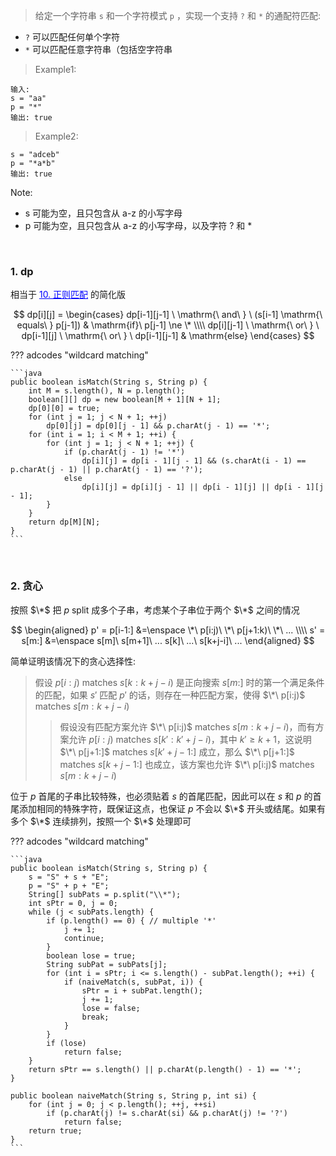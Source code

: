 <!-- prettier-ignore-start -->

> 给定一个字符串 `s` 和一个字符模式 `p` ，实现一个支持 `?` 和 `*` 的通配符匹配:
>
- `?` 可以匹配任何单个字符
- `*` 可以匹配任意字符串（包括空字符串
>
> Example1:
```
输入:
s = "aa"
p = "*"
输出: true
```
> Example2:
```
s = "adceb"
p = "*a*b"
输出: true
```
Note:
>
-   s 可能为空，且只包含从 a-z 的小写字母
-   p 可能为空，且只包含从 a-z 的小写字母，以及字符 ? 和 *

<!-- prettier-ignore-end -->

<br>

### 1. dp

相当于 <a href="../10_regular_exp_matching" style="color:blue">10. 正则匹配</a> 的简化版

$$
dp[i][j] =
\begin{cases}
dp[i-1][j-1] \ \mathrm{\ and\ } \ (s[i-1] \mathrm{\ equals\ } p[j-1]) & \mathrm{if}\ p[j-1] \ne \* \\\\
dp[i][j-1] \ \mathrm{\ or\ } \ dp[i-1][j] \ \mathrm{\ or\ } \ dp[i-1][j-1] & \mathrm{else}
\end{cases}
$$

??? adcodes "wildcard matching"

    ```java
    public boolean isMatch(String s, String p) {
        int M = s.length(), N = p.length();
        boolean[][] dp = new boolean[M + 1][N + 1];
        dp[0][0] = true;
        for (int j = 1; j < N + 1; ++j)
            dp[0][j] = dp[0][j - 1] && p.charAt(j - 1) == '*';
        for (int i = 1; i < M + 1; ++i) {
            for (int j = 1; j < N + 1; ++j) {
                if (p.charAt(j - 1) != '*')
                    dp[i][j] = dp[i - 1][j - 1] && (s.charAt(i - 1) == p.charAt(j - 1) || p.charAt(j - 1) == '?');
                else
                    dp[i][j] = dp[i][j - 1] || dp[i - 1][j] || dp[i - 1][j - 1];
            }
        }
        return dp[M][N];
    }
    ```

<br>

### 2. 贪心

按照 $\*$ 把 $p$ split 成多个子串，考虑某个子串位于两个 $\*$ 之间的情况

$$
\begin{aligned}
p' = p[i-1:] &=\enspace \*\ p[i:j)\ \*\ p[j+1:k)\ \*\ ... \\\\
s' = s[m:] &=\enspace s[m]\ s[m+1]\ ... s[k]\ ...\ s[k+j-i]\ ...
\end{aligned}
$$

简单证明该情况下的贪心选择性:

> <ktb></ktb>
> 假设 $p[i:j)$ matches $s[k:k+j-i)$ 是正向搜索 $s[m:]$ 时的第一个满足条件的匹配，如果 $s'$ 匹配 $p'$ 的话，则存在一种匹配方案，使得 $\*\ p[i:j)$ matches $s[m:k+j-i)$
>
> > 假设没有匹配方案允许 $\*\ p[i:j)$ matches $s[m:k+j-i)$，而有方案允许 $p[i:j)$ matches $s[k':k'+j-i)$，其中 $k'\geq k+1$，这说明 $\*\ p[j+1:]$ matches $s[k'+j-1:]$ 成立，那么 $\*\ p[j+1:]$ matches $s[k+j-1:]$ 也成立，该方案也允许 $\*\ p[i:j)$ matches $s[m:k+j-i)$

位于 $p$ 首尾的子串比较特殊，也必须贴着 $s$ 的首尾匹配，因此可以在 $s$ 和 $p$ 的首尾添加相同的特殊字符，既保证这点，也保证 $p$ 不会以 $\*$ 开头或结尾。如果有多个 $\*$ 连续排列，按照一个 $\*$ 处理即可

??? adcodes "wildcard matching"

    ```java
    public boolean isMatch(String s, String p) {
        s = "S" + s + "E";
        p = "S" + p + "E";
        String[] subPats = p.split("\\*");
        int sPtr = 0, j = 0;
        while (j < subPats.length) {
            if (p.length() == 0) { // multiple '*'
                j += 1;
                continue;
            }
            boolean lose = true;
            String subPat = subPats[j];
            for (int i = sPtr; i <= s.length() - subPat.length(); ++i) {
                if (naiveMatch(s, subPat, i)) {
                    sPtr = i + subPat.length();
                    j += 1;
                    lose = false;
                    break;
                }
            }
            if (lose)
                return false;
        }
        return sPtr == s.length() || p.charAt(p.length() - 1) == '*';
    }

    public boolean naiveMatch(String s, String p, int si) {
        for (int j = 0; j < p.length(); ++j, ++si)
            if (p.charAt(j) != s.charAt(si) && p.charAt(j) != '?')
                return false;
        return true;
    }
    ```
